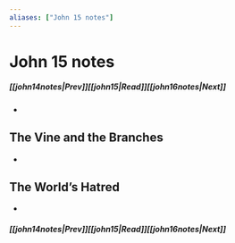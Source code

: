 ```yaml
---
aliases: ["John 15 notes"]
---
```

# John 15 notes
##### <span class=arrow-left></span>[[john14notes|Prev]]<span class=navigation-separator></span>[[john15|Read]]<span class=navigation-separator></span>[[john16notes|Next]]<span class=arrow-right></span>
- 
## The Vine and the Branches
- 
## The World’s Hatred
- 
##### <span class=arrow-left></span>[[john14notes|Prev]]<span class=navigation-separator></span>[[john15|Read]]<span class=navigation-separator></span>[[john16notes|Next]]<span class=arrow-right></span>
